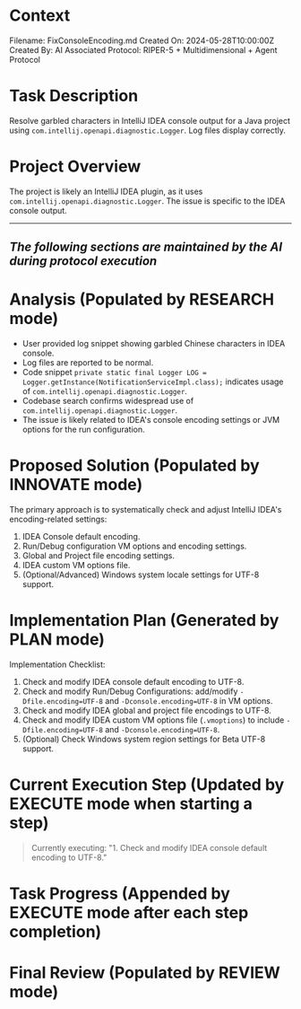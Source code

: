 # Context
Filename: FixConsoleEncoding.md
Created On: 2024-05-28T10:00:00Z
Created By: AI
Associated Protocol: RIPER-5 + Multidimensional + Agent Protocol

# Task Description
Resolve garbled characters in IntelliJ IDEA console output for a Java project using `com.intellij.openapi.diagnostic.Logger`. Log files display correctly.

# Project Overview
The project is likely an IntelliJ IDEA plugin, as it uses `com.intellij.openapi.diagnostic.Logger`. The issue is specific to the IDEA console output.

---
*The following sections are maintained by the AI during protocol execution*
---

# Analysis (Populated by RESEARCH mode)
- User provided log snippet showing garbled Chinese characters in IDEA console.
- Log files are reported to be normal.
- Code snippet `private static final Logger LOG = Logger.getInstance(NotificationServiceImpl.class);` indicates usage of `com.intellij.openapi.diagnostic.Logger`.
- Codebase search confirms widespread use of `com.intellij.openapi.diagnostic.Logger`.
- The issue is likely related to IDEA's console encoding settings or JVM options for the run configuration.

# Proposed Solution (Populated by INNOVATE mode)
The primary approach is to systematically check and adjust IntelliJ IDEA's encoding-related settings:
1.  IDEA Console default encoding.
2.  Run/Debug configuration VM options and encoding settings.
3.  Global and Project file encoding settings.
4.  IDEA custom VM options file.
5.  (Optional/Advanced) Windows system locale settings for UTF-8 support.

# Implementation Plan (Generated by PLAN mode)
Implementation Checklist:
1. Check and modify IDEA console default encoding to UTF-8.
2. Check and modify Run/Debug Configurations: add/modify `-Dfile.encoding=UTF-8` and `-Dconsole.encoding=UTF-8` in VM options.
3. Check and modify IDEA global and project file encodings to UTF-8.
4. Check and modify IDEA custom VM options file (`.vmoptions`) to include `-Dfile.encoding=UTF-8` and `-Dconsole.encoding=UTF-8`.
5. (Optional) Check Windows system region settings for Beta UTF-8 support.

# Current Execution Step (Updated by EXECUTE mode when starting a step)
> Currently executing: "1. Check and modify IDEA console default encoding to UTF-8."

# Task Progress (Appended by EXECUTE mode after each step completion)

# Final Review (Populated by REVIEW mode) 